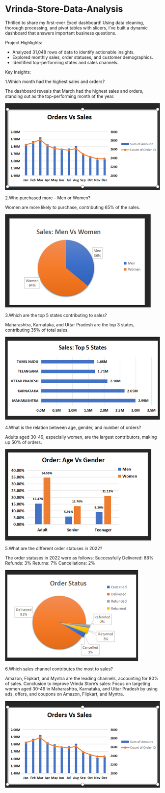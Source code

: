 # Vrinda-Store-Data-Analysis

Thrilled to share my first-ever Excel dashboard! Using data cleaning, thorough processing, and pivot tables with slicers, I’ve built a dynamic dashboard that answers important business questions.

Project Highlights:
- Analyzed 31,048 rows of data to identify actionable insights.
- Explored monthly sales, order statuses, and customer demographics.
- Identified top-performing states and sales channels.


Key Insights:

1.Which month had the highest sales and orders?
  
The dashboard reveals that March had the highest sales and orders, standing out as the top-performing month of the year. 
  
![image alt](https://github.com/ArjunKasargod/Vrinda-Store-Data-Analysis/blob/main/Insight_SS/Order%20vs%20sales.png?raw=true)



  
  
2.Who purchased more – Men or Women?

Women are more likely to purchase, contributing 65% of the sales.

![image alt](https://github.com/ArjunKasargod/Vrinda-Store-Data-Analysis/blob/main/Insight_SS/Men%20vs%20Women.png?raw=true)



3.Which are the top 5 states contributing to sales?

Maharashtra, Karnataka, and Uttar Pradesh are the top 3 states, contributing 35% of total sales.

![image alt](https://github.com/ArjunKasargod/Vrinda-Store-Data-Analysis/blob/main/Insight_SS/Top%205%20States.png?raw=true)

4.What is the relation between age, gender, and number of orders?

Adults aged 30-49, especially women, are the largest contributors, making up 50% of orders.

![image alt](https://github.com/ArjunKasargod/Vrinda-Store-Data-Analysis/blob/main/Insight_SS/Age%20vs%20Gender.png?raw=true)



5.What are the different order statuses in 2022?

The order statuses in 2022 were as follows:
Successfully Delivered: 88%
Refunds: 3%
Returns: 7%
Cancellations: 2%

![image alt](https://github.com/ArjunKasargod/Vrinda-Store-Data-Analysis/blob/main/Insight_SS/Order%20Status.png?raw=true)


6.Which sales channel contributes the most to sales?

Amazon, Flipkart, and Myntra are the leading channels, accounting for 80% of sales.
Conclusion to improve Vrinda Store’s sales:
Focus on targeting women aged 30-49 in Maharashtra, Karnataka, and Uttar Pradesh by using ads, offers, and coupons on Amazon, Flipkart, and Myntra.

![image alt](https://github.com/ArjunKasargod/Vrinda-Store-Data-Analysis/blob/main/Insight_SS/Order%20vs%20sales.png?raw=true)
